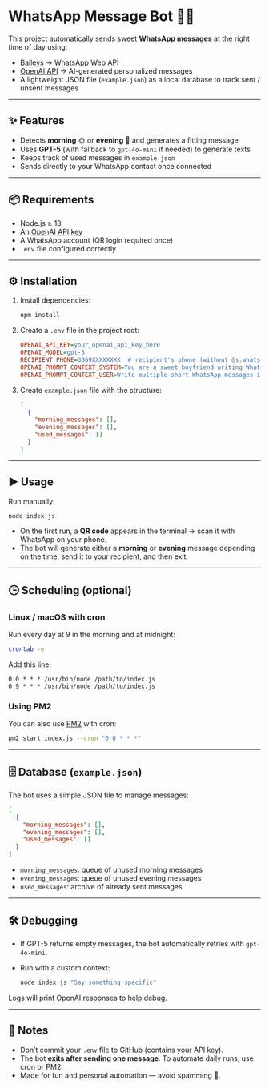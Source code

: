# WhatsApp Message Bot 🤖💌

This project automatically sends sweet **WhatsApp messages** at the right time of day using:

- [Baileys](https://github.com/WhiskeySockets/Baileys) → WhatsApp Web API
- [OpenAI API](https://platform.openai.com/) → AI-generated personalized messages
- A lightweight JSON file (`example.json`) as a local database to track sent / unsent messages

---

## ✨ Features
- Detects **morning** 🌞 or **evening** 🌙 and generates a fitting message
- Uses **GPT-5** (with fallback to `gpt-4o-mini` if needed) to generate texts
- Keeps track of used messages in `example.json`
- Sends directly to your WhatsApp contact once connected

---

## 📦 Requirements
- Node.js ≥ 18
- An [OpenAI API key](https://platform.openai.com/api-keys)
- A WhatsApp account (QR login required once)
- `.env` file configured correctly

---

## ⚙️ Installation

1. Install dependencies:

   ```bash
   npm install
   ```

2. Create a `.env` file in the project root:

   ```ini
   OPENAI_API_KEY=your_openai_api_key_here
   OPENAI_MODEL=gpt-5
   RECIPIENT_PHONE=3069XXXXXXXX  # recipient's phone (without @s.whatsapp.net)
   OPENAI_PROMPT_CONTEXT_SYSTEM=You are a sweet boyfriend writing WhatsApp messages
   OPENAI_PROMPT_CONTEXT_USER=Write multiple short WhatsApp messages in Greek
   ```

3. Create `example.json` file with the structure:

   ```json
   [
     {
       "morning_messages": [],
       "evening_messages": [],
       "used_messages": []
     }
   ]
   ```

---

## ▶️ Usage

Run manually:

```bash
node index.js
```

- On the first run, a **QR code** appears in the terminal → scan it with WhatsApp on your phone.
- The bot will generate either a **morning** or **evening** message depending on the time, send it to your recipient, and then exit.

---

## 🕒 Scheduling (optional)

### Linux / macOS with cron
Run every day at 9 in the morning and at midnight:

```bash
crontab -e
```

Add this line:

```
0 0 * * * /usr/bin/node /path/to/index.js
0 9 * * * /usr/bin/node /path/to/index.js
```



### Using PM2
You can also use [PM2](https://pm2.keymetrics.io/) with cron:

```bash
pm2 start index.js --cron "0 0 * * *"
```

---

## 🗄 Database (`example.json`)

The bot uses a simple JSON file to manage messages:

```json
[
  {
    "morning_messages": [],
    "evening_messages": [],
    "used_messages": []
  }
]
```

- `morning_messages`: queue of unused morning messages
- `evening_messages`: queue of unused evening messages
- `used_messages`: archive of already sent messages

---

## 🛠 Debugging
- If GPT-5 returns empty messages, the bot automatically retries with `gpt-4o-mini`.
- Run with a custom context:

  ```bash
  node index.js "Say something specific"
  ```

Logs will print OpenAI responses to help debug.

---

## 📌 Notes
- Don’t commit your `.env` file to GitHub (contains your API key).
- The bot **exits after sending one message**. To automate daily runs, use cron or PM2.
- Made for fun and personal automation — avoid spamming 🚫.
